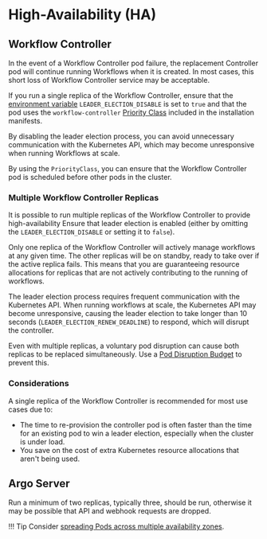 # High-Availability (HA)

## Workflow Controller

In the event of a Workflow Controller pod failure, the replacement Controller pod will continue running Workflows when it is created.
In most cases, this short loss of Workflow Controller service may be acceptable.

If you run a single replica of the Workflow Controller, ensure that the [environment variable](environment-variables.md#controller) `LEADER_ELECTION_DISABLE` is set to `true` and that the pod uses the `workflow-controller` [Priority Class](https://kubernetes.io/docs/concepts/scheduling-eviction/pod-priority-preemption/) included in the installation manifests.

By disabling the leader election process, you can avoid unnecessary communication with the Kubernetes API, which may become unresponsive when running Workflows at scale.

By using the `PriorityClass`, you can ensure that the Workflow Controller pod is scheduled before other pods in the cluster.

### Multiple Workflow Controller Replicas

It is possible to run multiple replicas of the Workflow Controller to provide high-availability
Ensure that leader election is enabled (either by omitting the `LEADER_ELECTION_DISABLE` or setting it to `false`).

Only one replica of the Workflow Controller will actively manage workflows at any given time.
The other replicas will be on standby, ready to take over if the active replica fails.
This means that you are guaranteeing resource allocations for replicas that are not actively contributing to the running of workflows.

The leader election process requires frequent communication with the Kubernetes API.
When running workflows at scale, the Kubernetes API may become unresponsive, causing the leader election to take longer than 10 seconds (`LEADER_ELECTION_RENEW_DEADLINE`) to respond, which will disrupt the controller.

Even with multiple replicas, a voluntary pod disruption can cause both replicas to be replaced simultaneously.
Use a [Pod Disruption Budget](https://kubernetes.io/docs/concepts/workloads/pods/disruptions/#pod-disruption-budgets) to prevent this.

### Considerations

A single replica of the Workflow Controller is recommended for most use cases due to:

- The time to re-provision the controller pod is often faster than the time for an existing pod to win a leader election, especially when the cluster is under load.
- You save on the cost of extra Kubernetes resource allocations that aren't being used.

## Argo Server

Run a minimum of two replicas, typically three, should be run, otherwise it may be possible that API and webhook requests are dropped.

!!! Tip
    Consider [spreading Pods across multiple availability zones](https://kubernetes.io/docs/concepts/scheduling-eviction/assign-pod-node/).
